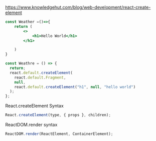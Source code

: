 https://www.knowledgehut.com/blog/web-development/react-create-element

```jsx
const Weather =()=>{
    return (
        <>
            <h1>Hello World</h1>
        </h1>

    )
}

```

```javascript
const Weathre = () => {
  return;
  react.default.createElement(
    react.default.Fragment,
    null,
    react.default.createElement("h1", null, "hello world")
  );
};
```

React.createElement Syntax

```javascript
React.createElement(type, { props }, children);
```

ReactDOM.render syntax

```javascript
ReactDOM.render(ReactElement, ContainerElement);
```

